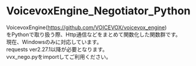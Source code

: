 # VoicevoxEngine_Negotiator_Python
VoicevoxEngine(https://github.com/VOICEVOX/voicevox_engine)<br>
をPythonで取り扱う際、Http通信などをまとめて関数化した関数群です。<br>
現在、Windowsのみに対応しています。<br>
requests ver2.27.1以降が必要となります。<br>
vvx_nego.pyをimportしてご利用ください。

